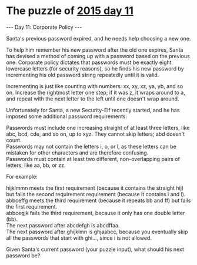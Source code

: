 # The puzzle of [2015 day 11](https://adventofcode.com/2015/day/11)

--- Day 11: Corporate Policy ---

Santa's previous password expired, and he needs help choosing a new one.

To help him remember his new password after the old one expires, Santa has devised a method of coming up with a password based on the previous one.  Corporate policy dictates that passwords must be exactly eight lowercase letters (for security reasons), so he finds his new password by incrementing his old password string repeatedly until it is valid.

Incrementing is just like counting with numbers: xx, xy, xz, ya, yb, and so on. Increase the rightmost letter one step; if it was z, it wraps around to a, and repeat with the next letter to the left until one doesn't wrap around.

Unfortunately for Santa, a new Security-Elf recently started, and he has imposed some additional password requirements:

Passwords must include one increasing straight of at least three letters, like abc, bcd, cde, and so on, up to xyz. They cannot skip letters; abd doesn't count.\
Passwords may not contain the letters i, o, or l, as these letters can be mistaken for other characters and are therefore confusing.\
Passwords must contain at least two different, non-overlapping pairs of letters, like aa, bb, or zz.

For example:

hijklmmn meets the first requirement (because it contains the straight hij) but fails the second requirement requirement (because it contains i and l).\
abbceffg meets the third requirement (because it repeats bb and ff) but fails the first requirement.\
abbcegjk fails the third requirement, because it only has one double letter (bb).\
The next password after abcdefgh is abcdffaa.\
The next password after ghijklmn is ghjaabcc, because you eventually skip all the passwords that start with ghi..., since i is not allowed.

Given Santa's current password (your puzzle input), what should his next password be?